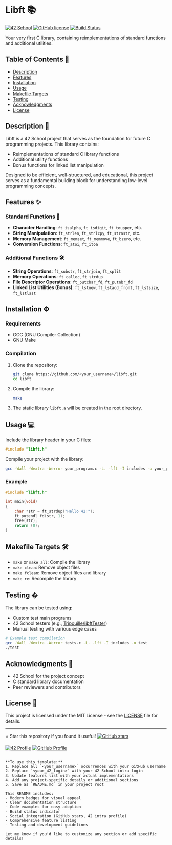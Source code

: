 # Libft 📚

[![42 School](https://img.shields.io/badge/42-School-blue)](https://42firenze.it/)
[![GitHub license](https://img.shields.io/github/license/Nazar963/42_libft)](https://github.com/Nazar963/42_libft/blob/main/LICENSE)
[![Build Status](https://img.shields.io/github/actions/workflow/status/<your_username>/libft/build.yml?branch=master)](https://github.com/<your_username>/libft/actions)

Your very first C library, containing reimplementations of standard functions and additional utilities.

## Table of Contents 📖
- [Description](#description-)
- [Features](#features-)
- [Installation](#installation-)
- [Usage](#usage-)
- [Makefile Targets](#makefile-targets-)
- [Testing](#testing-)
- [Acknowledgments](#acknowledgments-)
- [License](#license-)

## Description 📝
Libft is a 42 School project that serves as the foundation for future C programming projects. This library contains:
- Reimplementations of standard C library functions
- Additional utility functions
- Bonus functions for linked list manipulation

Designed to be efficient, well-structured, and educational, this project serves as a fundamental building block for understanding low-level programming concepts.

## Features ✨

### Standard Functions 🔧
- **Character Handling**: `ft_isalpha`, `ft_isdigit`, `ft_toupper`, etc.
- **String Manipulation**: `ft_strlen`, `ft_strlcpy`, `ft_strnstr`, etc.
- **Memory Management**: `ft_memset`, `ft_memmove`, `ft_bzero`, etc.
- **Conversion Functions**: `ft_atoi`, `ft_itoa`

### Additional Functions 🛠️
- **String Operations**: `ft_substr`, `ft_strjoin`, `ft_split`
- **Memory Operations**: `ft_calloc`, `ft_strdup`
- **File Descriptor Operations**: `ft_putchar_fd`, `ft_putnbr_fd`
- **Linked List Utilities (Bonus)**: `ft_lstnew`, `ft_lstadd_front`, `ft_lstsize`, `ft_lstlast`

## Installation ⚙️

### Requirements
- GCC (GNU Compiler Collection)
- GNU Make

### Compilation
1. Clone the repository:
   ```bash
   git clone https://github.com/<your_username>/libft.git
   cd libft
   ```
2. Compile the library:
   ```bash
   make
   ```
3. The static library `libft.a` will be created in the root directory.

## Usage 💻

Include the library header in your C files:
```c
#include "libft.h"
```

Compile your project with the library:
```bash
gcc -Wall -Wextra -Werror your_program.c -L. -lft -I includes -o your_program
```

### Example
```c
#include "libft.h"

int main(void)
{
    char *str = ft_strdup("Hello 42!");
    ft_putendl_fd(str, 1);
    free(str);
    return (0);
}
```

## Makefile Targets 🛠️
- `make` or `make all`: Compile the library
- `make clean`: Remove object files
- `make fclean`: Remove object files and library
- `make re`: Recompile the library

## Testing �
The library can be tested using:
- Custom test main programs
- 42 School testers (e.g., [Tripouille/libftTester](https://github.com/Tripouille/libftTester))
- Manual testing with various edge cases

```bash
# Example test compilation
gcc -Wall -Wextra -Werror tests.c -L. -lft -I includes -o test
./test
```

## Acknowledgments 🙏
- 42 School for the project concept
- C standard library documentation
- Peer reviewers and contributors

## License 📄
This project is licensed under the MIT License - see the [LICENSE](LICENSE) file for details.

---

⭐ Star this repository if you found it useful!
[![GitHub stars](https://img.shields.io/github/stars/<your_username>/libft?style=social)](https://github.com/<your_username>/libft/stargazers)

[![42 Profile](https://img.shields.io/badge/Profile-<your_42_login>-blue)](https://profile.intra.42.fr/users/<your_42_login>)
[![GitHub Profile](https://img.shields.io/badge/GitHub-<your_username>-lightgrey)](https://github.com/<your_username>)
```

**To use this template:**
1. Replace all `<your_username>` occurrences with your GitHub username
2. Replace `<your_42_login>` with your 42 School intra login
3. Update features list with your actual implementations
4. Add any project-specific details or additional sections
5. Save as `README.md` in your project root

This README includes:
- Modern badges for visual appeal
- Clear documentation structure
- Code examples for easy adoption
- Build status indicator
- Social integration (GitHub stars, 42 intra profile)
- Comprehensive feature listing
- Testing and development guidelines

Let me know if you'd like to customize any section or add specific details!

